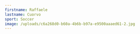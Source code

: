 ```yaml
---
firstname: Raffaele
lastname: Cuorvo
sport: Soccer
image: /uploads/c6a268d0-b60a-4b6b-b97a-e9500aaaed61-2.jpg
---
```

